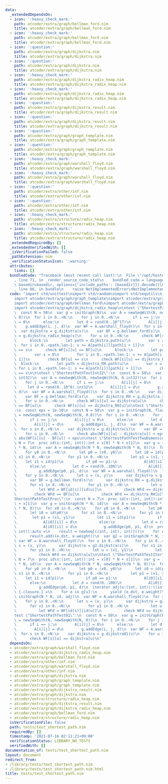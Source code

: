 ```yaml
---
data:
  _extendedDependsOn:
  - icon: ':heavy_check_mark:'
    path: atcoder/extra/graph/bellman_ford.nim
    title: atcoder/extra/graph/bellman_ford.nim
  - icon: ':heavy_check_mark:'
    path: atcoder/extra/graph/bellman_ford.nim
    title: atcoder/extra/graph/bellman_ford.nim
  - icon: ':question:'
    path: atcoder/extra/graph/dijkstra.nim
    title: atcoder/extra/graph/dijkstra.nim
  - icon: ':question:'
    path: atcoder/extra/graph/dijkstra.nim
    title: atcoder/extra/graph/dijkstra.nim
  - icon: ':heavy_check_mark:'
    path: atcoder/extra/graph/dijkstra_radix_heap.nim
    title: atcoder/extra/graph/dijkstra_radix_heap.nim
  - icon: ':heavy_check_mark:'
    path: atcoder/extra/graph/dijkstra_radix_heap.nim
    title: atcoder/extra/graph/dijkstra_radix_heap.nim
  - icon: ':question:'
    path: atcoder/extra/graph/dijkstra_result.nim
    title: atcoder/extra/graph/dijkstra_result.nim
  - icon: ':question:'
    path: atcoder/extra/graph/dijkstra_result.nim
    title: atcoder/extra/graph/dijkstra_result.nim
  - icon: ':question:'
    path: atcoder/extra/graph/graph_template.nim
    title: atcoder/extra/graph/graph_template.nim
  - icon: ':question:'
    path: atcoder/extra/graph/graph_template.nim
    title: atcoder/extra/graph/graph_template.nim
  - icon: ':heavy_check_mark:'
    path: atcoder/extra/graph/warshall_floyd.nim
    title: atcoder/extra/graph/warshall_floyd.nim
  - icon: ':heavy_check_mark:'
    path: atcoder/extra/graph/warshall_floyd.nim
    title: atcoder/extra/graph/warshall_floyd.nim
  - icon: ':question:'
    path: atcoder/extra/other/inf.nim
    title: atcoder/extra/other/inf.nim
  - icon: ':question:'
    path: atcoder/extra/other/inf.nim
    title: atcoder/extra/other/inf.nim
  - icon: ':heavy_check_mark:'
    path: atcoder/extra/structure/radix_heap.nim
    title: atcoder/extra/structure/radix_heap.nim
  - icon: ':heavy_check_mark:'
    path: atcoder/extra/structure/radix_heap.nim
    title: atcoder/extra/structure/radix_heap.nim
  _extendedRequiredBy: []
  _extendedVerifiedWith: []
  _isVerificationFailed: false
  _pathExtension: nim
  _verificationStatusIcon: ':warning:'
  attributes:
    links: []
  bundledCode: "Traceback (most recent call last):\n  File \"/opt/hostedtoolcache/Python/3.9.6/x64/lib/python3.9/site-packages/onlinejudge_verify/documentation/build.py\"\
    , line 71, in _render_source_code_stat\n    bundled_code = language.bundle(stat.path,\
    \ basedir=basedir, options={'include_paths': [basedir]}).decode()\n  File \"/opt/hostedtoolcache/Python/3.9.6/x64/lib/python3.9/site-packages/onlinejudge_verify/languages/nim.py\"\
    , line 86, in bundle\n    raise NotImplementedError\nNotImplementedError\n"
  code: "import std/unittest\nimport std/random\nimport std/sequtils\nimport std/math\n\
    import atcoder/extra/graph/graph_template\nimport atcoder/extra/graph/dijkstra\n\
    import atcoder/extra/graph/bellman_ford\nimport atcoder/extra/graph/warshall_floyd\n\
    import atcoder/extra/graph/dijkstra_radix_heap\n\ntest \"ShortestPathTest\":\n\
    \  const N = 50\n  var g = initGraph(N)\n  var A = newSeqWith(N, newSeqWith(N,\
    \ 0))\n  for i in 0..<N:\n    for j in 0..<N:\n      if i == j:\n        A[i][j]\
    \ = 0\n      else:\n        let d = rand(0..10^17)\n        A[i][j] = d\n    \
    \    g.addEdge(i, j, d)\n  var WF = A.warshall_floyd()\n  for s in 0..<N:\n  \
    \  var dijkstra = g.dijkstra(s)\n    var BF = g.bellman_ford(s)\n    var dijkstra_RH\
    \ = g.dijkstra_radix_heap(s)\n    for u in 0..<N:\n      check WF[s][u] == dijkstra[u]\n\
    \      block:\n        let path = dijkstra.path(u)\n        var s = 0\n      \
    \  for i in 0..<path.len-1: s += A[path[i]][path[i + 1]]\n        check dijkstra[u]\
    \ == s\n      check WF[s][u] == BF[u]\n      block:\n        let path = BF.path(u)\n\
    \        var s = 0\n        for i in 0..<path.len-1: s += A[path[i]][path[i +\
    \ 1]]\n        check BF[u] == s\n      check WF[s][u] == dijkstra_RH[u]\n    \
    \  block:\n        let path = dijkstra_RH.path(u)\n        var s = 0\n       \
    \ for i in 0..<path.len-1: s += A[path[i]][path[i + 1]]\n        check dijkstra_RH[u]\
    \ == s\n\n\ntest \"ShortestPathTestInt32\":\n  const N = 50\n  var g = initGraph(N,\
    \ int32)\n  var A = newSeqWith(N, newSeqWith(N, 0.int32))\n  for i in 0..<N:\n\
    \    for j in 0..<N:\n      if i == j:\n        A[i][j] = 0\n      else:\n   \
    \     let d = rand(0..10^8).int32\n        A[i][j] = d\n        g.addEdge(i, j,\
    \ d)\n  var WF = A.warshall_floyd()\n  for s in 0..<N:\n    var dijkstra = g.dijkstra(s)\n\
    \    var BF = g.bellman_ford(s)\n    var dijkstra_RH = g.dijkstra_radix_heap(s)\n\
    \    for u in 0..<N:\n      check WF[s][u] == dijkstra[u]\n      check WF[s][u]\
    \ == BF[u]\n      check WF[s][u] == dijkstra_RH[u]\n\ntest \"ShortestPathTestFloat\"\
    :\n  const eps = 1e-10\n  const N = 50\n  var g = initGraph(N, float)\n  var A\
    \ = newSeqWith(N, newSeqWith(N, 0.0))\n  for i in 0..<N:\n    for j in 0..<N:\n\
    \      if i == j:\n        A[i][j] = 0\n      else:\n        let d = rand(0.0..100.0)\n\
    \        A[i][j] = d\n        g.addEdge(i, j, d)\n  var WF = A.warshall_floyd()\n\
    \  for s in 0..<N:\n    var dijkstra = g.dijkstra(s)\n    var BF = g.bellman_ford(s)\n\
    \    for u in 0..<N:\n      check abs(WF[s][u] - dijkstra[u]) < eps\n      check\
    \ abs(WF[s][u] - BF[u]) < eps\n\ntest \"ShortestPathTestTwoDimensional\":\n  const\
    \ N = 7\n  proc id(x:(int, int)):int = x[0] * N + x[1]\n  var g = initGraph(N\
    \ * N, id)\n  var A = newSeqWith(N * N, newSeqWith(N * N, 0))\n  for x0 in 0..<N:\n\
    \    for y0 in 0..<N:\n      let p0 = (x0, y0)\n      let i0 = id(p0)\n      for\
    \ x1 in 0..<N:\n        for y1 in 0..<N:\n          let p1 = (x1, y1)\n      \
    \    let i1 = id(p1)\n          if p0 == p1:\n            A[i0][i1] = 0\n    \
    \      else:\n            let d = rand(0..100)\n            A[i0][i1] = d\n  \
    \          g.addEdge(p0, p1, d)\n  var WF = A.warshall_floyd()\n  for x in 0..<N:\n\
    \    for y in 0..<N:\n      let s = (x, y)\n      var dijkstra = g.dijkstra(s)\n\
    \      var BF = g.bellman_ford(s)\n      var dijkstra_RH = g.dijkstra_radix_heap(s)\n\
    \      for x1 in 0..<N:\n        for y1 in 0..<N:\n          let u = (x1, y1)\n\
    \          let WFd = WF[id(s)][id(u)]\n          check WFd == dijkstra[u]\n  \
    \        check WFd == BF[u]\n          check WFd == dijkstra_RH[u]\n\ntest \"\
    ShortestPathTestProc\":\n  const N = 7\n  proc id(x:(int, int)):int = x[0] * N\
    \ + x[1]\n  var g = initGraph(N * N, id)\n  var A = newSeqWith(N * N, newSeqWith(N\
    \ * N, 0))\n  for x0 in 0..<N:\n    for y0 in 0..<N:\n      let p0 = (x0, y0)\n\
    \      let i0 = id(p0)\n      for x1 in 0..<N:\n        for y1 in 0..<N:\n   \
    \       let p1 = (x1, y1)\n          let i1 = id(p1)\n          if p0 == p1:\n\
    \            A[i0][i1] = 0\n          else:\n            let d = rand(0..100)\n\
    \            A[i0][i1] = d\n            g.addEdge(p0, p1, d)\n  proc adj(u:(int,\
    \ int)):auto =\n    result = newSeq[((int, int), int)]()\n    for e in g[u]:\n\
    \      result.add((e.dst, e.weight))\n  var g2 = initGraph(N * N, id, adj)\n \
    \ var WF = A.warshall_floyd()\n  for x in 0..<N:\n    for y in 0..<N:\n      let\
    \ s = (x, y)\n      var dijkstra = g2.dijkstra(s)\n      for x1 in 0..<N:\n  \
    \      for y1 in 0..<N:\n          let u = (x1, y1)\n          let WFd = WF[id(s)][id(u)]\n\
    \          check WFd == dijkstra[u]\n\ntest \"ShortestPathTestIter\":\n  const\
    \ N = 7\n  proc id(x:(int, int)):int = x[0] * N + x[1]\n  var g = initGraph(N\
    \ * N, id)\n  var A = newSeqWith(N * N, newSeqWith(N * N, 0))\n  for x0 in 0..<N:\n\
    \    for y0 in 0..<N:\n      let p0 = (x0, y0)\n      let i0 = id(p0)\n      for\
    \ x1 in 0..<N:\n        for y1 in 0..<N:\n          let p1 = (x1, y1)\n      \
    \    let i1 = id(p1)\n          if p0 == p1:\n            A[i0][i1] = 0\n    \
    \      else:\n            let d = rand(0..100)\n            A[i0][i1] = d\n  \
    \          g.addEdge(p0, p1, d)\n  iterator adj(u:(int, int)):((int, int), int)\
    \ {.closure.} =\n    for e in g[u]:\n      yield (e.dst, e.weight)\n  var g2 =\
    \ initGraph(N * N, id, adj)\n  var WF = A.warshall_floyd()\n  for x in 0..<N:\n\
    \    for y in 0..<N:\n      let s = (x, y)\n      var dijkstra = g2.dijkstra(s)\n\
    \      for x1 in 0..<N:\n        for y1 in 0..<N:\n          let u = (x1, y1)\n\
    \          let WFd = WF[id(s)][id(u)]\n          check WFd == dijkstra[u]\n\n\n\
    test \"ShortestPathTest01\":\n  const N = 50\n  var g = initGraph(N)\n  var A\
    \ = newSeqWith(N, newSeqWith(N, 0))\n  for i in 0..<N:\n    for j in 0..<N:\n\
    \      if i == j:\n        A[i][j] = 0\n      else:\n        let d = rand(0..1)\n\
    \        A[i][j] = d\n        g.addEdge(i, j, d)\n  var WF = A.warshall_floyd()\n\
    \  for s in 0..<N:\n    var dijkstra = g.dijkstra01(s)\n    for u in 0..<N:\n\
    \      check WF[s][u] == dijkstra[u]\n"
  dependsOn:
  - atcoder/extra/graph/warshall_floyd.nim
  - atcoder/extra/graph/dijkstra_radix_heap.nim
  - atcoder/extra/graph/bellman_ford.nim
  - atcoder/extra/other/inf.nim
  - atcoder/extra/graph/warshall_floyd.nim
  - atcoder/extra/other/inf.nim
  - atcoder/extra/graph/dijkstra.nim
  - atcoder/extra/graph/graph_template.nim
  - atcoder/extra/graph/graph_template.nim
  - atcoder/extra/graph/dijkstra_result.nim
  - atcoder/extra/graph/dijkstra.nim
  - atcoder/extra/structure/radix_heap.nim
  - atcoder/extra/graph/dijkstra_result.nim
  - atcoder/extra/graph/dijkstra_radix_heap.nim
  - atcoder/extra/graph/bellman_ford.nim
  - atcoder/extra/structure/radix_heap.nim
  isVerificationFile: false
  path: tests/test_shortest_path.nim
  requiredBy: []
  timestamp: '2021-07-16 02:11:21+09:00'
  verificationStatus: LIBRARY_NO_TESTS
  verifiedWith: []
documentation_of: tests/test_shortest_path.nim
layout: document
redirect_from:
- /library/tests/test_shortest_path.nim
- /library/tests/test_shortest_path.nim.html
title: tests/test_shortest_path.nim
---
```

